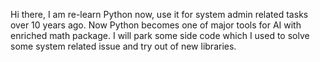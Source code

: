 Hi there,
I am re-learn Python now, use it for system admin related tasks over 10 years ago. Now Python becomes one of major tools for AI with enriched math package. I will park some side code which I used to solve some system related issue and try out of new libraries.

